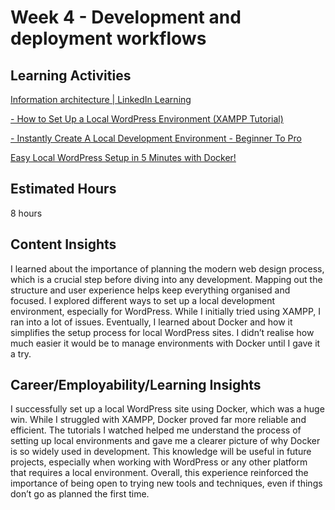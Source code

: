 # Week 4 - Development and deployment workflows

## Learning Activities
[Information architecture | LinkedIn Learning](https://www.linkedin.com/learning/mapping-the-modern-web-design-process)

[- How to Set Up a Local WordPress Environment (XAMPP Tutorial)](https://www.youtube.com/watch?v=suV93rTmTuA&t=312s)

[- Instantly Create A Local Development Environment - Beginner To Pro](https://www.youtube.com/watch?v=TXqSC2od4-8&t=54s)

[Easy Local WordPress Setup in 5 Minutes with Docker!](https://www.youtube.com/watch?v=gEceSAJI_3s&t=896s)

## Estimated Hours
8 hours

## Content Insights
I learned about the importance of planning the modern web design process, which is a crucial step before diving into any development. Mapping out the structure and user experience helps keep everything organised and focused. I explored different ways to set up a local development environment, especially for WordPress. While I initially tried using XAMPP, I ran into a lot of issues. Eventually, I learned about Docker and how it simplifies the setup process for local WordPress sites. I didn’t realise how much easier it would be to manage environments with Docker until I gave it a try.

## Career/Employability/Learning Insights

I successfully set up a local WordPress site using Docker, which was a huge win. While I struggled with XAMPP, Docker proved far more reliable and efficient. The tutorials I watched helped me understand the process of setting up local environments and gave me a clearer picture of why Docker is so widely used in development. This knowledge will be useful in future projects, especially when working with WordPress or any other platform that requires a local environment. Overall, this experience reinforced the importance of being open to trying new tools and techniques, even if things don’t go as planned the first time.
